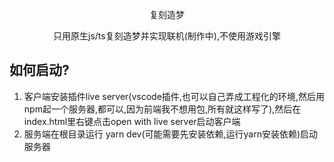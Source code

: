 <p align="center">复刻造梦</p>

<p align="center">只用原生js/ts复刻造梦并实现联机(制作中),不使用游戏引擎<p>

## 如何启动?

 1. 客户端安装插件live server(vscode插件,也可以自己弄成工程化的环境,然后用npm起一个服务器,都可以,因为前端我不想用包,所有就这样写了),然后在index.html里右键点击open with live server启动客户端
 2. 服务端在根目录运行 yarn dev(可能需要先安装依赖,运行yarn安装依赖)启动服务器
